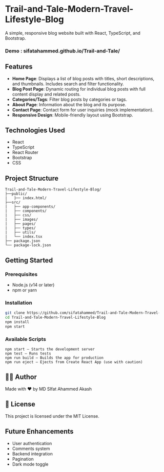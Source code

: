 # Trail-and-Tale-Modern-Travel-Lifestyle-Blog

A simple, responsive blog website built with React, TypeScript, and Bootstrap.

### Demo : sifatahammed.github.io/Trail-and-Tale/

## Features

- **Home Page**: Displays a list of blog posts with titles, short descriptions, and thumbnails. Includes search and filter functionality.
- **Blog Post Page**: Dynamic routing for individual blog posts with full content display and related posts.
- **Categories/Tags**: Filter blog posts by categories or tags.
- **About Page**: Information about the blog and its purpose.
- **Contact Page**: Contact form for user inquiries (mock implementation).
- **Responsive Design**: Mobile-friendly layout using Bootstrap.

## Technologies Used

- React 
- TypeScript  
- React Router 
- Bootstrap
- CSS  

## Project Structure

```
Trail-and-Tale-Modern-Travel-Lifestyle-Blog/
├──public/
|   ├── index.html/
├──src/
|   ├── app-components/
|   ├── components/        
|   ├── css/
|   ├── images/
|   ├── pages/             
|   ├── types/              
|   ├── utils/              
|   └── index.tsx           
├── package.json
└── package-lock.json
```

## Getting Started

### Prerequisites

- Node.js (v14 or later)  
- npm or yarn  

### Installation

   ```bash
   git clone https://github.com/sifatahammed/Trail-and-Tale-Modern-Travel-Lifestyle-Blog
   cd Trail-and-Tale-Modern-Travel-Lifestyle-Blog
   npm install
   npm start
```

### Available Scripts
    npm start — Starts the development server
    npm test — Runs tests
    npm run build — Builds the app for production
    npm run eject — Ejects from Create React App (use with caution)

## 🧑‍💻 Author
Made with ❤️ by MD SIfat Ahammed Akash

## 📄 License
This project is licensed under the MIT License.

## Future Enhancements
  - User authentication
  - Comments system
  - Backend integration
  - Pagination
  - Dark mode toggle


